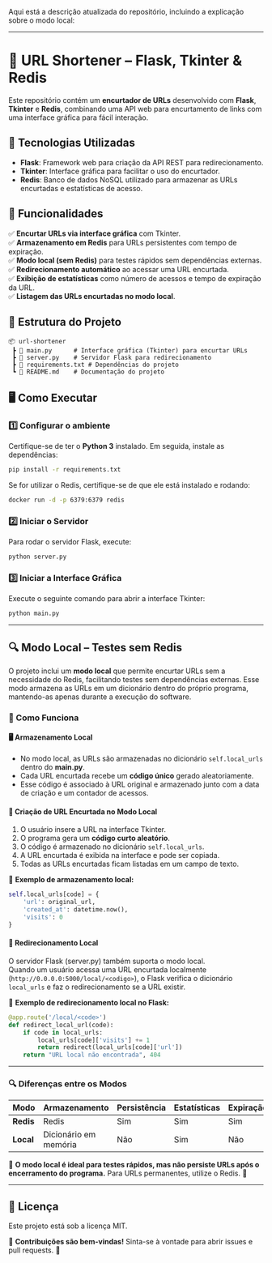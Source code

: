 Aqui está a descrição atualizada do repositório, incluindo a explicação sobre o modo local:  

---

# 🔗 URL Shortener – Flask, Tkinter & Redis  

Este repositório contém um **encurtador de URLs** desenvolvido com **Flask**, **Tkinter** e **Redis**, combinando uma API web para encurtamento de links com uma interface gráfica para fácil interação.  

## 🚀 Tecnologias Utilizadas  
- **Flask**: Framework web para criação da API REST para redirecionamento.  
- **Tkinter**: Interface gráfica para facilitar o uso do encurtador.  
- **Redis**: Banco de dados NoSQL utilizado para armazenar as URLs encurtadas e estatísticas de acesso.  

## 📌 Funcionalidades  
✅ **Encurtar URLs via interface gráfica** com Tkinter.  
✅ **Armazenamento em Redis** para URLs persistentes com tempo de expiração.  
✅ **Modo local (sem Redis)** para testes rápidos sem dependências externas.  
✅ **Redirecionamento automático** ao acessar uma URL encurtada.  
✅ **Exibição de estatísticas** como número de acessos e tempo de expiração da URL.  
✅ **Listagem das URLs encurtadas no modo local**.  

## 📂 Estrutura do Projeto  
```
📦 url-shortener  
 ┣ 📜 main.py      # Interface gráfica (Tkinter) para encurtar URLs  
 ┣ 📜 server.py    # Servidor Flask para redirecionamento  
 ┣ 📜 requirements.txt # Dependências do projeto  
 ┗ 📜 README.md    # Documentação do projeto  
```

## 🖥️ Como Executar  
### 1️⃣ Configurar o ambiente  
Certifique-se de ter o **Python 3** instalado. Em seguida, instale as dependências:  
```sh
pip install -r requirements.txt
```

Se for utilizar o Redis, certifique-se de que ele está instalado e rodando:  
```sh
docker run -d -p 6379:6379 redis
```

### 2️⃣ Iniciar o Servidor  
Para rodar o servidor Flask, execute:  
```sh
python server.py
```

### 3️⃣ Iniciar a Interface Gráfica  
Execute o seguinte comando para abrir a interface Tkinter:  
```sh
python main.py
```

---

## 🔍 Modo Local – Testes sem Redis  

O projeto inclui um **modo local** que permite encurtar URLs sem a necessidade do Redis, facilitando testes sem dependências externas. Esse modo armazena as URLs em um dicionário dentro do próprio programa, mantendo-as apenas durante a execução do software.  

### 📌 Como Funciona  

#### 🖥️ Armazenamento Local  
- No modo local, as URLs são armazenadas no dicionário `self.local_urls` dentro do **main.py**.  
- Cada URL encurtada recebe um **código único** gerado aleatoriamente.  
- Esse código é associado à URL original e armazenado junto com a data de criação e um contador de acessos.  

#### 🚀 Criação de URL Encurtada no Modo Local  
1. O usuário insere a URL na interface Tkinter.  
2. O programa gera um **código curto aleatório**.  
3. O código é armazenado no dicionário `self.local_urls`.  
4. A URL encurtada é exibida na interface e pode ser copiada.  
5. Todas as URLs encurtadas ficam listadas em um campo de texto.  

📌 **Exemplo de armazenamento local:**  
```python
self.local_urls[code] = {
    'url': original_url,
    'created_at': datetime.now(),
    'visits': 0
}
```

#### 🔄 Redirecionamento Local  
O servidor Flask (server.py) também suporta o modo local.  
Quando um usuário acessa uma URL encurtada localmente (`http://0.0.0.0:5000/local/<codigo>`), o Flask verifica o dicionário `local_urls` e faz o redirecionamento se a URL existir.  

📌 **Exemplo de redirecionamento local no Flask:**  
```python
@app.route('/local/<code>')
def redirect_local_url(code):
    if code in local_urls:
        local_urls[code]['visits'] += 1
        return redirect(local_urls[code]['url'])
    return "URL local não encontrada", 404
```

---

### 🔍 Diferenças entre os Modos  

| Modo | Armazenamento | Persistência | Estatísticas | Expiração |
|------|--------------|--------------|--------------|-----------|
| **Redis** | Redis | Sim | Sim | Sim |
| **Local** | Dicionário em memória | Não | Sim | Não |

📌 **O modo local é ideal para testes rápidos, mas não persiste URLs após o encerramento do programa.** Para URLs permanentes, utilize o Redis. 🚀  

---

## 📜 Licença  
Este projeto está sob a licença MIT.  

📌 **Contribuições são bem-vindas!** Sinta-se à vontade para abrir issues e pull requests. 🚀
